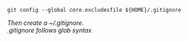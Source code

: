     git config --global core.excludesfile ${HOME}/.gitignore

*Then create a ~/.gitignore.*  
*.gitignore follows glob syntax*
